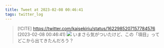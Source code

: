 ```yaml
---
title: Tweet at 2023-02-08 00:46:41
tags: twitter_log
---
```


> [!CITE] https://twitter.com/kaisekiriu/status/1622985207157784576 (2023-02-08 00:46:41)
> ![](https://twitter.com/kaisekiriu/status/1622985207157784576)
> いまさら気がついたけど、この「項目」ってどこから出てきたんだろう？
